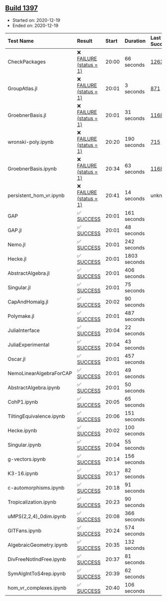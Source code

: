 ## [Build 1397](https://oscarci.mathematik.uni-kl.de/job/oscar-stable/1397/)

* Started on: 2020-12-19
* Ended on: 2020-12-19

| Test Name    | Result | Start | Duration | Last Success | First Failure |
|:-------------|:-------|:------|:---------|:-------------|:--------------|
| CheckPackages | ❌ [FAILURE (status = 1)](https://oscarci.mathematik.uni-kl.de/job/oscar-stable/1397/artifact/logs/build-1397/CheckPackages.log) | 20:00 | 66 seconds | [1263](https://oscarci.mathematik.uni-kl.de/job/oscar-stable/1263/) | [1264](https://oscarci.mathematik.uni-kl.de/job/oscar-stable/1264/) |
| GroupAtlas.jl | ❌ [FAILURE (status = 1)](https://oscarci.mathematik.uni-kl.de/job/oscar-stable/1397/artifact/logs/build-1397/GroupAtlas.jl.log) | 20:01 | 3 seconds | [871](https://oscarci.mathematik.uni-kl.de/job/oscar-stable/871/) | [872](https://oscarci.mathematik.uni-kl.de/job/oscar-stable/872/) |
| GroebnerBasis.jl | ❌ [FAILURE (status = 1)](https://oscarci.mathematik.uni-kl.de/job/oscar-stable/1397/artifact/logs/build-1397/GroebnerBasis.jl.log) | 20:01 | 31 seconds | [1168](https://oscarci.mathematik.uni-kl.de/job/oscar-stable/1168/) | [1169](https://oscarci.mathematik.uni-kl.de/job/oscar-stable/1169/) |
| wronski-poly.ipynb | ❌ [FAILURE (status = 1)](https://oscarci.mathematik.uni-kl.de/job/oscar-stable/1397/artifact/logs/build-1397/wronski-poly.ipynb.log) | 20:20 | 190 seconds | [715](https://oscarci.mathematik.uni-kl.de/job/oscar-stable/715/) | [716](https://oscarci.mathematik.uni-kl.de/job/oscar-stable/716/) |
| GroebnerBasis.ipynb | ❌ [FAILURE (status = 1)](https://oscarci.mathematik.uni-kl.de/job/oscar-stable/1397/artifact/logs/build-1397/GroebnerBasis.ipynb.log) | 20:34 | 63 seconds | [1168](https://oscarci.mathematik.uni-kl.de/job/oscar-stable/1168/) | [1169](https://oscarci.mathematik.uni-kl.de/job/oscar-stable/1169/) |
| persistent_hom_vr.ipynb | ❌ [FAILURE (status = 1)](https://oscarci.mathematik.uni-kl.de/job/oscar-stable/1397/artifact/logs/build-1397/persistent_hom_vr.ipynb.log) | 20:41 | 14 seconds | unknown | unknown |
| GAP | ✅ [SUCCESS](https://oscarci.mathematik.uni-kl.de/job/oscar-stable/1397/artifact/logs/build-1397/GAP.log) | 20:01 | 161 seconds |  |  |
| GAP.jl | ✅ [SUCCESS](https://oscarci.mathematik.uni-kl.de/job/oscar-stable/1397/artifact/logs/build-1397/GAP.jl.log) | 20:01 | 48 seconds |  |  |
| Nemo.jl | ✅ [SUCCESS](https://oscarci.mathematik.uni-kl.de/job/oscar-stable/1397/artifact/logs/build-1397/Nemo.jl.log) | 20:01 | 242 seconds |  |  |
| Hecke.jl | ✅ [SUCCESS](https://oscarci.mathematik.uni-kl.de/job/oscar-stable/1397/artifact/logs/build-1397/Hecke.jl.log) | 20:01 | 1803 seconds |  |  |
| AbstractAlgebra.jl | ✅ [SUCCESS](https://oscarci.mathematik.uni-kl.de/job/oscar-stable/1397/artifact/logs/build-1397/AbstractAlgebra.jl.log) | 20:01 | 406 seconds |  |  |
| Singular.jl | ✅ [SUCCESS](https://oscarci.mathematik.uni-kl.de/job/oscar-stable/1397/artifact/logs/build-1397/Singular.jl.log) | 20:01 | 75 seconds |  |  |
| CapAndHomalg.jl | ✅ [SUCCESS](https://oscarci.mathematik.uni-kl.de/job/oscar-stable/1397/artifact/logs/build-1397/CapAndHomalg.jl.log) | 20:02 | 90 seconds |  |  |
| Polymake.jl | ✅ [SUCCESS](https://oscarci.mathematik.uni-kl.de/job/oscar-stable/1397/artifact/logs/build-1397/Polymake.jl.log) | 20:01 | 487 seconds |  |  |
| JuliaInterface | ✅ [SUCCESS](https://oscarci.mathematik.uni-kl.de/job/oscar-stable/1397/artifact/logs/build-1397/JuliaInterface.log) | 20:04 | 22 seconds |  |  |
| JuliaExperimental | ✅ [SUCCESS](https://oscarci.mathematik.uni-kl.de/job/oscar-stable/1397/artifact/logs/build-1397/JuliaExperimental.log) | 20:04 | 43 seconds |  |  |
| Oscar.jl | ✅ [SUCCESS](https://oscarci.mathematik.uni-kl.de/job/oscar-stable/1397/artifact/logs/build-1397/Oscar.jl.log) | 20:01 | 457 seconds |  |  |
| NemoLinearAlgebraForCAP | ✅ [SUCCESS](https://oscarci.mathematik.uni-kl.de/job/oscar-stable/1397/artifact/logs/build-1397/NemoLinearAlgebraForCAP.log) | 20:01 | 49 seconds |  |  |
| AbstractAlgebra.ipynb | ✅ [SUCCESS](https://oscarci.mathematik.uni-kl.de/job/oscar-stable/1397/artifact/logs/build-1397/AbstractAlgebra.ipynb.log) | 20:01 | 50 seconds |  |  |
| CohP1.ipynb | ✅ [SUCCESS](https://oscarci.mathematik.uni-kl.de/job/oscar-stable/1397/artifact/logs/build-1397/CohP1.ipynb.log) | 20:05 | 65 seconds |  |  |
| TiltingEquivalence.ipynb | ✅ [SUCCESS](https://oscarci.mathematik.uni-kl.de/job/oscar-stable/1397/artifact/logs/build-1397/TiltingEquivalence.ipynb.log) | 20:06 | 151 seconds |  |  |
| Hecke.ipynb | ✅ [SUCCESS](https://oscarci.mathematik.uni-kl.de/job/oscar-stable/1397/artifact/logs/build-1397/Hecke.ipynb.log) | 20:02 | 100 seconds |  |  |
| Singular.ipynb | ✅ [SUCCESS](https://oscarci.mathematik.uni-kl.de/job/oscar-stable/1397/artifact/logs/build-1397/Singular.ipynb.log) | 20:04 | 55 seconds |  |  |
| g-vectors.ipynb | ✅ [SUCCESS](https://oscarci.mathematik.uni-kl.de/job/oscar-stable/1397/artifact/logs/build-1397/g-vectors.ipynb.log) | 20:14 | 156 seconds |  |  |
| K3-16.ipynb | ✅ [SUCCESS](https://oscarci.mathematik.uni-kl.de/job/oscar-stable/1397/artifact/logs/build-1397/K3-16.ipynb.log) | 20:17 | 82 seconds |  |  |
| c-automorphisms.ipynb | ✅ [SUCCESS](https://oscarci.mathematik.uni-kl.de/job/oscar-stable/1397/artifact/logs/build-1397/c-automorphisms.ipynb.log) | 20:18 | 91 seconds |  |  |
| Tropicalization.ipynb | ✅ [SUCCESS](https://oscarci.mathematik.uni-kl.de/job/oscar-stable/1397/artifact/logs/build-1397/Tropicalization.ipynb.log) | 20:23 | 90 seconds |  |  |
| uMPS(2,2,4)_0dim.ipynb | ✅ [SUCCESS](https://oscarci.mathematik.uni-kl.de/job/oscar-stable/1397/artifact/logs/build-1397/uMPS-2-2-4-_0dim.ipynb.log) | 20:08 | 366 seconds |  |  |
| GITFans.ipynb | ✅ [SUCCESS](https://oscarci.mathematik.uni-kl.de/job/oscar-stable/1397/artifact/logs/build-1397/GITFans.ipynb.log) | 20:24 | 574 seconds |  |  |
| AlgebraicGeometry.ipynb | ✅ [SUCCESS](https://oscarci.mathematik.uni-kl.de/job/oscar-stable/1397/artifact/logs/build-1397/AlgebraicGeometry.ipynb.log) | 20:35 | 132 seconds |  |  |
| DivFreeNotIndFree.ipynb | ✅ [SUCCESS](https://oscarci.mathematik.uni-kl.de/job/oscar-stable/1397/artifact/logs/build-1397/DivFreeNotIndFree.ipynb.log) | 20:37 | 81 seconds |  |  |
| SymAlgIntToS4rep.ipynb | ✅ [SUCCESS](https://oscarci.mathematik.uni-kl.de/job/oscar-stable/1397/artifact/logs/build-1397/SymAlgIntToS4rep.ipynb.log) | 20:39 | 62 seconds |  |  |
| hom_vr_complexes.ipynb | ✅ [SUCCESS](https://oscarci.mathematik.uni-kl.de/job/oscar-stable/1397/artifact/logs/build-1397/hom_vr_complexes.ipynb.log) | 20:40 | 106 seconds |  |  |
